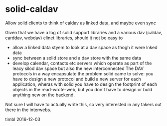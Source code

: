 # solid-caldav
Allow solid clients to think of caldav as linked data, and maybe even sync

Given that we have a log of solid support libraries and 
a various dav (caldav, carddav, webdav) clinet libraries,
should it not be easy to 

- allow a linked data styem to look at a dav space as thogh it were lnked data
- sync between a solid store and a dav store with the same data
- develop calendar, contacts etc servers which operate as part  of the leacy silod dav space but also the new interconnected 
The DAV protocols in a way encapsulate the problem solid came to solve:
you have to design a new protocol and build a new server for each application,
wheras with solid you have to design the footprint of each objects in the read-wrote-web, 
but you don't have to design or buld anything new on the backend.

Not sure I will have to actually write this, so very interested in any takers out there in the interwebs.

timbl
2016-12-03
